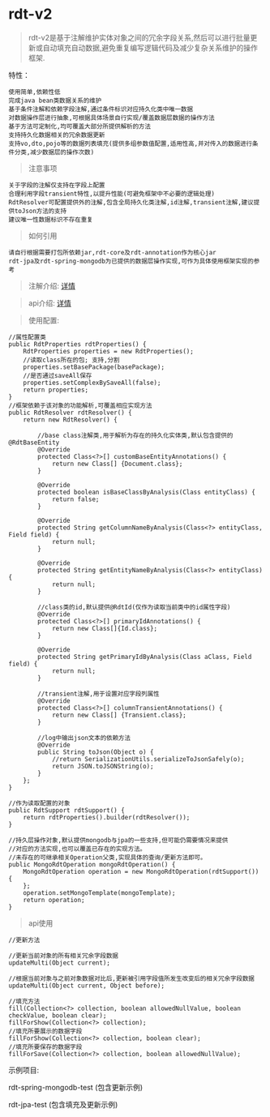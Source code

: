 # rdt-v2

> rdt-v2是基于注解维护实体对象之间的冗余字段关系,然后可以进行批量更新或自动填充自动数据,避免重复编写逻辑代码及减少复杂关系维护的操作框架.

特性：

````
使用简单,依赖性低
完成java bean类数据关系的维护
基于条件注解和依赖字段注解,通过条件标识对应持久化类中唯一数据
对数据操作层进行抽象,可根据具体场景自行实现/覆盖数据层数据的操作方法
基于方法可定制化,均可覆盖大部分所提供解析的方法
支持持久化数据相关的冗余数据更新
支持vo,dto,pojo等的数据列表填充(提供多组参数值配置,适用性高,并对传入的数据进行条件分类,减少数据层的操作次数)
````

   
> 注意事项

````
关于字段的注解仅支持在字段上配置
合理利用字段transient特性,以提升性能(可避免框架中不必要的逻辑处理)
RdtResolver可配置提供外的注解,包含全局持久化类注解,id注解,transient注解,建议提供toJson方法的支持
建议唯一性数据标识不存在重复
````

> 如何引用

````
请自行根据需要打包所依赖jar,rdt-core及rdt-annotation作为核心jar
rdt-jpa及rdt-spring-mongodb为已提供的数据层操作实现,可作为具体使用框架实现的参考
````

> 注解介绍: [详情](https://github.com/joker-pper/rdt-v2/wiki/Rdt%E6%B3%A8%E8%A7%A3%E4%BB%8B%E7%BB%8D)

> api介绍: [详情](https://github.com/joker-pper/rdt-v2/blob/master/rdt-core/src/main/java/com/devloper/joker/redundant/operation/RdtOperation.java)


>使用配置:
	
	//属性配置类
	public RdtProperties rdtProperties() {
        RdtProperties properties = new RdtProperties();
        //读取class所在的包; 支持,分割
        properties.setBasePackage(basePackage);
        //是否通过saveAll保存
        properties.setComplexBySaveAll(false);
        return properties;
    }
	//框架依赖于该对象的功能解析,可覆盖相应实现方法
	public RdtResolver rdtResolver() {
        return new RdtResolver() {
            
            //base class注解类,用于解析为存在的持久化实体类,默认包含提供的@RdtBaseEntity
            @Override
            protected Class<?>[] customBaseEntityAnnotations() {
                return new Class[] {Document.class};
            }

            @Override
            protected boolean isBaseClassByAnalysis(Class entityClass) {
                return false;
            }

            @Override
            protected String getColumnNameByAnalysis(Class<?> entityClass, Field field) {
                return null;
            }

            @Override
            protected String getEntityNameByAnalysis(Class<?> entityClass) {
                return null;
            }

            //class类的id,默认提供@RdtId(仅作为读取当前类中的id属性字段)
            @Override
            protected Class<?>[] primaryIdAnnotations() {
                return new Class[]{Id.class};
            }

            @Override
            protected String getPrimaryIdByAnalysis(Class aClass, Field field) {
                return null;
            }
            
            //transient注解,用于设置对应字段列属性
            @Override
            protected Class<?>[] columnTransientAnnotations() {
                return new Class[] {Transient.class};
            }
            
            //log中输出json文本的依赖方法
            @Override
            public String toJson(Object o) {
                //return SerializationUtils.serializeToJsonSafely(o);
                return JSON.toJSONString(o);
            }
        };
    }

    //作为读取配置的对象
    public RdtSupport rdtSupport() {
        return rdtProperties().builder(rdtResolver());
    }
    
    //持久层操作对象,默认提供mongodb与jpa的一些支持,但可能仍需要情况来提供
    //对应的方法实现,也可以覆盖已存在的实现方法。
    //未存在的可继承相关Operation父类,实现具体的查询/更新方法即可。
    public MongoRdtOperation mongoRdtOperation() {
        MongoRdtOperation operation = new MongoRdtOperation(rdtSupport()) {
        };
        operation.setMongoTemplate(mongoTemplate);
        return operation;
    }

> api使用

```
//更新方法

//更新当前对象的所有相关冗余字段数据
updateMulti(Object current);

//根据当前对象与之前对象数据对比后,更新被引用字段值所发生改变后的相关冗余字段数据
updateMulti(Object current, Object before);

//填充方法
fill(Collection<?> collection, boolean allowedNullValue, boolean checkValue, boolean clear);
fillForShow(Collection<?> collection);
//填充所要展示的数据字段
fillForShow(Collection<?> collection, boolean clear);
//填充所要保存的数据字段
fillForSave(Collection<?> collection, boolean allowedNullValue);

```


示例项目:

 rdt-spring-mongodb-test (包含更新示例)
 
 rdt-jpa-test (包含填充及更新示例)
